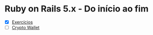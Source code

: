 # Ruby on Rails 5.x - Do início ao fim

- [x] [Exercícios](exercicios/)
- [ ] [Crypto Wallet](crypto_wallet/)
